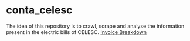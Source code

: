 # conta_celesc
The idea of this repository is to crawl, scrape and analyse the information present in the electric bills of CELESC.
[Invoice Breakdown](http://bit.ly/2Nl25Ul)
